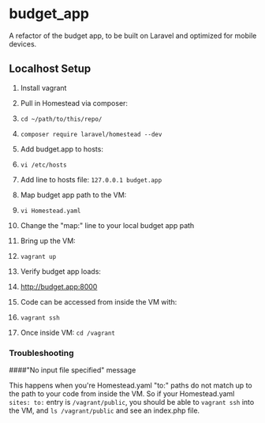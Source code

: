 # budget_app
A refactor of the budget app, to be built on Laravel and optimized for mobile devices.

## Localhost Setup
1. Install vagrant

1. Pull in Homestead via composer: 
 1. `cd ~/path/to/this/repo/`
 1. `composer require laravel/homestead --dev`

1. Add budget.app to hosts:
 1. `vi /etc/hosts`
 1. Add line to hosts file: `127.0.0.1 budget.app`
 
1. Map budget app path to the VM: 
 1. `vi Homestead.yaml`
 2. Change the "map:" line to your local budget app path
 
1. Bring up the VM:
 1. `vagrant up`
 
1. Verify budget app loads:
 1. http://budget.app:8000
 
1. Code can be accessed from inside the VM with:
 1. `vagrant ssh`
 1. Once inside VM: `cd /vagrant`
 
### Troubleshooting

####"No input file specified" message

This happens when you're Homestead.yaml "to:" paths do not match up to the path to your code from inside the VM. So if your Homestead.yaml `sites: to:` entry is `/vagrant/public`, you should be able to `vagrant ssh` into the VM, and `ls /vagrant/public` and see an index.php file.